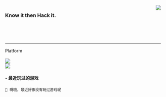 <img align='right' src='https://github-readme-stats.vercel.app/api?username=1nfsr&show_icons=true&&hide=contribs,issues,stars&&hide_border=true&&hide_title=true' />

### Know it then Hack it.
<br />
<br />
<br />
<hr />

Platform
<br />
<br />
[![](https://img.shields.io/badge/MacOS-Catalina-33aadd?style=for-the-badge&logo=apple)](https://www.apple.com/macos/catalina-preview)
<br />
[![](https://img.shields.io/badge/iphone-6-black?style=for-the-badge&logo=apple)](https://www.apple.com/iphone/)


<!-- steam-box start -->
#### - 最近玩过的游戏
```text
🚫 啊哦，最近好像没有玩过游戏呢
```
<!-- Powered by https://github.com/YouEclipse/steam-box . -->
<!-- steam-box end -->
